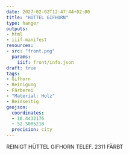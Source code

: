 ```yaml
---
date: 2027-02-02T12:47:44+02:00
title: "HÜTTEL GIFHORN"
type: hanger
outputs:
- html
- iiif-manifest
resources:
- src: "front.png"
  params:
    iiif: front/info.json
draft: true
tags:
- Gifhorn
- Reinigung
- Färberei
- "Material: Holz"
- Beidseitig
geojson:
  coordinates:
  - 10.4432176
  - 52.5085218
  precision: city
---
```

REINIGT HÜTTEL GIFHORN TELEF. 2311 FÄRBT
